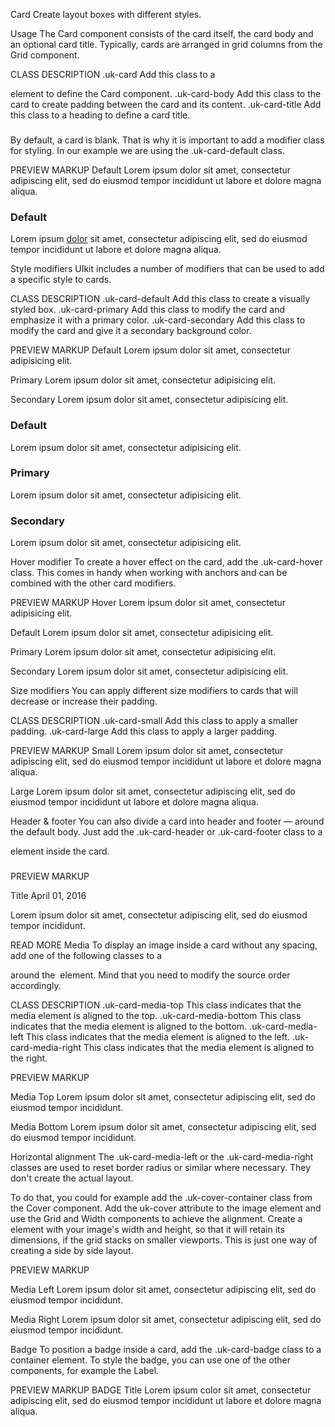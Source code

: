 Card
Create layout boxes with different styles.

Usage
The Card component consists of the card itself, the card body and an optional card title. Typically, cards are arranged in grid columns from the Grid component.

CLASS	DESCRIPTION
.uk-card	Add this class to a <div> element to define the Card component.
.uk-card-body	Add this class to the card to create padding between the card and its content.
.uk-card-title	Add this class to a heading to define a card title.
<div class="uk-card uk-card-body">
    <h3 class="uk-card-title"></h3>
</div>
By default, a card is blank. That is why it is important to add a modifier class for styling. In our example we are using the .uk-card-default class.

PREVIEW
MARKUP
Default
Lorem ipsum dolor sit amet, consectetur adipiscing elit, sed do eiusmod tempor incididunt ut labore et dolore magna aliqua.

<div class="uk-card uk-card-default uk-card-body uk-width-1-2@m">
    <h3 class="uk-card-title">Default</h3>
    <p>Lorem ipsum <a href="#">dolor</a> sit amet, consectetur adipiscing elit, sed do eiusmod tempor incididunt ut labore et dolore magna aliqua.</p>
</div>


Style modifiers
UIkit includes a number of modifiers that can be used to add a specific style to cards.

CLASS	DESCRIPTION
.uk-card-default	Add this class to create a visually styled box.
.uk-card-primary	Add this class to modify the card and emphasize it with a primary color.
.uk-card-secondary	Add this class to modify the card and give it a secondary background color.
<div class="uk-card uk-card-default"></div>

<div class="uk-card uk-card-primary"></div>

<div class="uk-card uk-card-secondary"></div>
PREVIEW
MARKUP
Default
Lorem ipsum dolor sit amet, consectetur adipisicing elit.

Primary
Lorem ipsum dolor sit amet, consectetur adipisicing elit.

Secondary
Lorem ipsum dolor sit amet, consectetur adipisicing elit.


<div class="uk-child-width-1-3@m uk-grid-small uk-grid-match" uk-grid>
    <div>
        <div class="uk-card uk-card-default uk-card-body">
            <h3 class="uk-card-title">Default</h3>
            <p>Lorem ipsum dolor sit amet, consectetur adipisicing elit.</p>
        </div>
    </div>
    <div>
        <div class="uk-card uk-card-primary uk-card-body">
            <h3 class="uk-card-title">Primary</h3>
            <p>Lorem ipsum dolor sit amet, consectetur adipisicing elit.</p>
        </div>
    </div>
    <div>
        <div class="uk-card uk-card-secondary uk-card-body">
            <h3 class="uk-card-title">Secondary</h3>
            <p>Lorem ipsum dolor sit amet, consectetur adipisicing elit.</p>
        </div>
    </div>
</div>


Hover modifier
To create a hover effect on the card, add the .uk-card-hover class. This comes in handy when working with anchors and can be combined with the other card modifiers.

<div class="uk-card uk-card-hover"></div>
PREVIEW
MARKUP
Hover
Lorem ipsum dolor sit amet, consectetur adipisicing elit.

Default
Lorem ipsum dolor sit amet, consectetur adipisicing elit.

Primary
Lorem ipsum dolor sit amet, consectetur adipisicing elit.

Secondary
Lorem ipsum dolor sit amet, consectetur adipisicing elit.

Size modifiers
You can apply different size modifiers to cards that will decrease or increase their padding.

CLASS	DESCRIPTION
.uk-card-small	Add this class to apply a smaller padding.
.uk-card-large	Add this class to apply a larger padding.
<div class="uk-card uk-card-small uk-card-default"></div>

<div class="uk-card uk-card-large uk-card-default"></div>
PREVIEW
MARKUP
Small
Lorem ipsum dolor sit amet, consectetur adipiscing elit, sed do eiusmod tempor incididunt ut labore et dolore magna aliqua.

Large
Lorem ipsum dolor sit amet, consectetur adipiscing elit, sed do eiusmod tempor incididunt ut labore et dolore magna aliqua.

Header & footer
You can also divide a card into header and footer — around the default body. Just add the .uk-card-header or .uk-card-footer class to a <div> element inside the card.

<div class="uk-card">
    <div class="uk-card-header">
        <h3 class="uk-card-title"></h3>
    </div>
    <div class="uk-card-body"></div>
    <div class="uk-card-footer"></div>
</div>
PREVIEW
MARKUP

Title
April 01, 2016

Lorem ipsum dolor sit amet, consectetur adipiscing elit, sed do eiusmod tempor incididunt.

READ MORE
Media
To display an image inside a card without any spacing, add one of the following classes to a <div> around the <img> element. Mind that you need to modify the source order accordingly.

CLASS	DESCRIPTION
.uk-card-media-top	This class indicates that the media element is aligned to the top.
.uk-card-media-bottom	This class indicates that the media element is aligned to the bottom.
.uk-card-media-left	This class indicates that the media element is aligned to the left.
.uk-card-media-right	This class indicates that the media element is aligned to the right.
<div class="uk-card uk-card-default">
    <div class="uk-card-media-top">
        <img src="" alt="">
    </div>
    <div class="uk-card-body"></div>
</div>
PREVIEW
MARKUP

Media Top
Lorem ipsum dolor sit amet, consectetur adipiscing elit, sed do eiusmod tempor incididunt.

Media Bottom
Lorem ipsum dolor sit amet, consectetur adipiscing elit, sed do eiusmod tempor incididunt.


Horizontal alignment
The .uk-card-media-left or the .uk-card-media-right classes are used to reset border radius or similar where necessary. They don't create the actual layout.

To do that, you could for example add the .uk-cover-container class from the Cover component. Add the uk-cover attribute to the image element and use the Grid and Width components to achieve the alignment. Create a <canvas> element with your image's width and height, so that it will retain its dimensions, if the grid stacks on smaller viewports. This is just one way of creating a side by side layout.

<div class="uk-card uk-card-default uk-child-width-1-2" uk-grid>
    <div class="uk-card-media-left uk-cover-container">
        <img src="" alt="" uk-cover>
        <canvas width="" height=""></canvas>
    </div>
    <div>
        <div class="uk-card-body"></div>
    </div>
</div>
PREVIEW
MARKUP

Media Left
Lorem ipsum dolor sit amet, consectetur adipiscing elit, sed do eiusmod tempor incididunt.


Media Right
Lorem ipsum dolor sit amet, consectetur adipiscing elit, sed do eiusmod tempor incididunt.

Badge
To position a badge inside a card, add the .uk-card-badge class to a container element. To style the badge, you can use one of the other components, for example the Label.

<div class="uk-card uk-card-body">
    <div class="uk-card-badge uk-label"></div>
</div>
PREVIEW
MARKUP
BADGE
Title
Lorem ipsum color sit amet, consectetur adipiscing elit, sed do eiusmod tempor incididunt ut labore et dolore magna aliqua.
